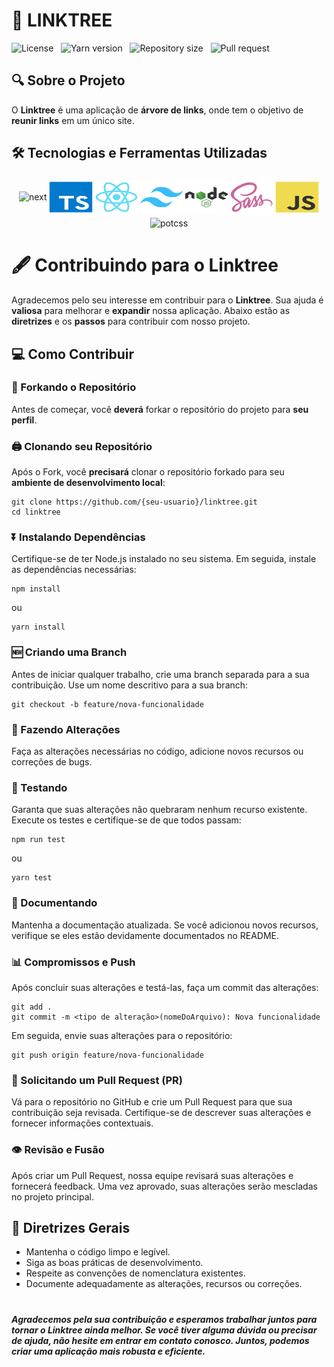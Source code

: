 # 🌲 LINKTREE
![License](https://img.shields.io/static/v1?label=license&message=MIT&color=yellow) &nbsp;
![Yarn version](https://img.shields.io/static/v1?label=yarn&message=v1.22.21&color=blue) &nbsp;
![Repository size](https://img.shields.io/github/repo-size/bush1D3v/linktree?color=orange) &nbsp;
![Pull request](https://img.shields.io/static/v1?label=PR&message=welcome&color=green)

## 🔍 Sobre o Projeto
O **Linktree** é uma aplicação de **árvore de links**, onde tem o objetivo de **reunir links** em um único site.

## 🛠️ Tecnologias e Ferramentas Utilizadas
<div align='center'>
   <img align='center' height='57' width='57' title='Next' alt='next' src='https://github.com/bush1D3v/linktree/assets/133554156/7d633728-0fbe-4567-9e97-ba9a82fddf4b' />
   <img align='center' height='50' width='70' title='TypeScript' alt='typescript' src='https://github.com/devicons/devicon/blob/master/icons/typescript/typescript-original.svg' />
   <img align='center' height='54' width='68' title='React' alt='react' src='https://github.com/devicons/devicon/blob/master/icons/react/react-original.svg' /> 
   <img align='center' height='54' width='68' title='Tailwindcss' alt='tailwindcss' src='https://github.com/devicons/devicon/blob/master/icons/tailwindcss/tailwindcss-original.svg' />
   <img align='center' height='54' width='68' title='Node.js' alt='nodejs' src='https://github.com/devicons/devicon/blob/master/icons/nodejs/nodejs-original-wordmark.svg' />
   <img align='center' height='64' width='68' title='Sass' alt='sass' src='https://github.com/devicons/devicon/blob/master/icons/sass/sass-original.svg' />
   <img align='center' height='50' width='70' title='JavaScript' alt='javascript' src='https://github.com/devicons/devicon/blob/master/icons/javascript/javascript-original.svg' />
   <img align='center' height='68' width='72' title='Potcss' alt='potcss' src='https://github.com/bush1D3v/my_portfolio/assets/133554156/85b7c73b-e181-4c95-b9de-a8e0ba0523d3' />
</div>

# 🖋️ Contribuindo para o Linktree 

Agradecemos pelo seu interesse em contribuir para o **Linktree**. Sua ajuda é **valiosa** para melhorar e **expandir** nossa aplicação. Abaixo estão as **diretrizes** e os **passos** para contribuir com nosso projeto.

## 💻 Como Contribuir

### 🌳 Forkando o Repositório
Antes de começar, você **deverá** forkar o repositório do projeto para **seu perfil**.

### 🖨 Clonando seu Repositório
Após o Fork, você **precisará** clonar o repositório forkado para seu **ambiente de desenvolvimento local**:

```
git clone https://github.com/{seu-usuario}/linktree.git
cd linktree
```

### ⏬ Instalando Dependências
Certifique-se de ter Node.js instalado no seu sistema. Em seguida, instale as dependências necessárias:

```
npm install
```
ou
```
yarn install
```

### 🆕 Criando uma Branch
Antes de iniciar qualquer trabalho, crie uma branch separada para a sua contribuição. Use um nome descritivo para a sua branch:

```
git checkout -b feature/nova-funcionalidade
```

### 🔨 Fazendo Alterações
Faça as alterações necessárias no código, adicione novos recursos ou correções de bugs.

### 🧪 Testando
Garanta que suas alterações não quebraram nenhum recurso existente. Execute os testes e certifique-se de que todos passam:

```
npm run test
```
ou
```
yarn test
```

### 📝 Documentando
Mantenha a documentação atualizada. Se você adicionou novos recursos, verifique se eles estão devidamente documentados no README.

### 📊 Compromissos e Push
Após concluir suas alterações e testá-las, faça um commit das alterações:
```
git add .
git commit -m <tipo de alteração>(nomeDoArquivo): Nova funcionalidade
```

Em seguida, envie suas alterações para o repositório:

```
git push origin feature/nova-funcionalidade
```

### 📨 Solicitando um Pull Request (PR)

Vá para o repositório no GitHub e crie um Pull Request para que sua contribuição seja revisada. Certifique-se de descrever suas alterações e fornecer informações contextuais.

### 👁 Revisão e Fusão
Após criar um Pull Request, nossa equipe revisará suas alterações e fornecerá feedback. Uma vez aprovado, suas alterações serão mescladas no projeto principal.

## 💼 Diretrizes Gerais

- Mantenha o código limpo e legível.
- Siga as boas práticas de desenvolvimento.
- Respeite as convenções de nomenclatura existentes.
- Documente adequadamente as alterações, recursos ou correções.

#

***Agradecemos pela sua contribuição e esperamos trabalhar juntos para tornar o Linktree ainda melhor. Se você tiver alguma dúvida ou precisar de ajuda, não hesite em entrar em contato conosco. Juntos, podemos criar uma aplicação mais robusta e eficiente.***
